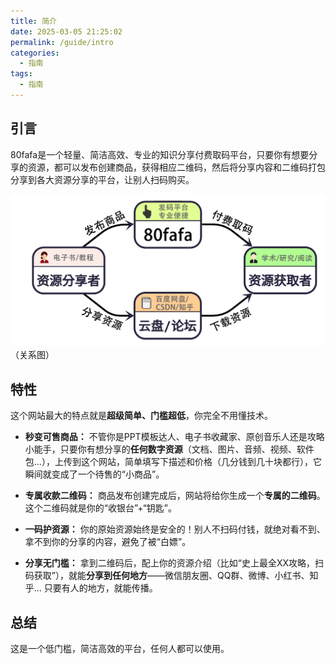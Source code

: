 ```yaml
---
title: 简介
date: 2025-03-05 21:25:02
permalink: /guide/intro
categories:
  - 指南
tags:
  - 指南
---
```

## 引言

80fafa是一个轻量、简洁高效、专业的知识分享付费取码平台，只要你有想要分享的资源，都可以发布创建商品，获得相应二维码，然后将分享内容和二维码打包分享到各大资源分享的平台，让别人扫码购买。

![](assert/4%201.jpg)
（关系图）
## 特性

这个网站最大的特点就是**超级简单、门槛超低**，你完全不用懂技术。

- **秒变可售商品：** 不管你是PPT模板达人、电子书收藏家、原创音乐人还是攻略小能手，只要你有想分享的**任何数字资源**（文档、图片、音频、视频、软件包...），上传到这个网站，简单填写下描述和价格（几分钱到几十块都行），它瞬间就变成了一个待售的“小商品”。

- **专属收款二维码：** 商品发布创建完成后，网站将给你生成一个**专属的二维码**。这个二维码就是你的“收银台”+“钥匙”。

- **一码护资源：** 你的原始资源始终是安全的！别人不扫码付钱，就绝对看不到、拿不到你的分享的内容，避免了被“白嫖”。

- **分享无门槛：** 拿到二维码后，配上你的资源介绍（比如“史上最全XX攻略，扫码获取”），就能**分享到任何地方**——微信朋友圈、QQ群、微博、小红书、知乎... 只要有人的地方，就能传播。


## 总结

这是一个低门槛，简洁高效的平台，任何人都可以使用。

